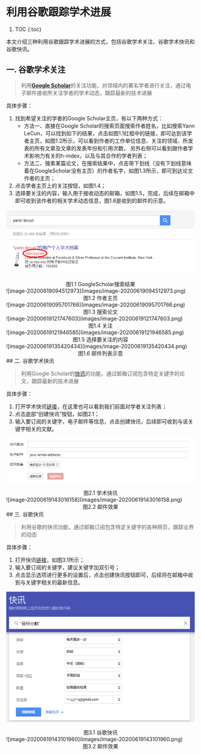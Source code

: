 # 利用谷歌跟踪学术进展

1. TOC
{:toc}

本文介绍三种利用谷歌跟踪学术进展的方式，包括谷歌学术关注、谷歌学术快讯和谷歌快讯。

##  一. 谷歌学术关注

   > 利用<a href="https://scholar.google.com/">**Google Scholar**</a>的关注功能，对领域内的著名学者进行关注，通过电子邮件接收所关注学者的学术动态，跟踪最新的技术进展

具体步骤：

1. 找到希望关注的学者的Google Scholar主页，有以下两种方式：
   - 方法一、直接在Google Scholar的搜索页面搜索作者姓名，比如搜索Yann LeCun，可以找到如下的结果，点击如图1.1红框中的链接，即可达到该学者主页，如图1.2所示，可以看到作者的工作单位信息、关注的领域、所发表的所有文章及文章的发表年份和引用次数， 另外右侧可以看到跟作者学术影响力有关的h-index，以及与其合作的学者列表；
   - 方法二、搜素某篇论文，在搜索结果中，点击带下划线（没有下划线意味着在GoogleScholar没有主页）的作者名字，如图1.3所示，即可到达论文作者的主页；
2. 点击学者主页上的关注按钮，如图1.4；
3. 选择要关注的内容，输入用于接收动态的邮箱，如图1.5，完成，后续在邮箱中即可收到该作者的相关学术动态信息，图1.6是收到的邮件的示意。

![image-20200619093600389](images/image-20200619093600389.png) 

<center>图1.1 GoogleScholar搜索结果</center>
![image-20200619094512973](images/image-20200619094512973.png)
<center>图1.2 作者主页</center>
![image-20200619095701766](images/image-20200619095701766.png)
<center>图1.3 搜索论文</center>
![image-20200619121747603](images/image-20200619121747603.png)
<center>图1.4 关注</center>
![image-20200619121946585](images/image-20200619121946585.png)

<center>图1.5 选择要关注的内容</center>
![image-20200619135420434](images/image-20200619135420434.png)

<center>图1.6 邮件列表示意</center>
## 二. 谷歌学术快讯

> 利用Google Scholar的<a href="https://scholar.google.com/scholar_alerts?view_op=list_alerts&hl=zh-CN">快讯</a>的功能，通过邮箱订阅包含特定关键字的论文，跟踪最新的技术进展

具体步骤：

1. 打开学术快讯<a href="https://scholar.google.com/scholar_alerts?view_op=list_alerts&hl=zh-CN">链接</a>，在这里也可以看到我们前面对学者关注列表；
2. 点击底部“创建快讯”按钮，如图2.1；
3. 输入要订阅的关键字，电子邮件等信息，点击创建快讯，后续即可收到与该关键字相关的文献。

![image-20200619140624712](images/image-20200619140624712.png)

<center>图2.1 学术快讯</center>
![image-20200619143016158](images/image-20200619143016158.png)
<center>图2.2 邮件效果</center>
## 三. 谷歌快讯

> 利用谷歌的快讯功能，通过邮箱订阅包含特定关键字的各种网页，跟踪业界的动态

具体步骤：

1. 打开快讯<a href="https://scholar.google.com/scholar_alerts?view_op=list_alerts&hl=zh-CN">链接</a>，如图3.1所示；
2. 输入要订阅的关键字，建议关键字加双引号；
3. 点击显示选项进行更多的设置后，点击创建快讯按钮即可，后续将在邮箱中收到与关键字相关的最新信息。

![image-20200619142419945](images/image-20200619142419945.png)

<center>图3.1 谷歌快讯</center>
![image-20200619143101960](images/image-20200619143101960.png)

<center>图3.2 邮件效果</center>
